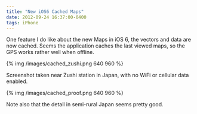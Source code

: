 ```yaml
---
title: "New iOS6 Cached Maps"
date: 2012-09-24 16:37:00-0400
tags: iPhone
---
```


One feature I do like about the new Maps in iOS 6, the vectors and data are now cached. Seems the application caches the last viewed maps, so the GPS works rather well when offline.

{% img /images/cached_zushi.png 640 960 %}

Screenshot taken near Zushi station in Japan, with no WiFi or cellular data enabled.

{% img /images/cached_proof.png 640 960 %}

Note also that the detail in semi-rural Japan seems pretty good.
